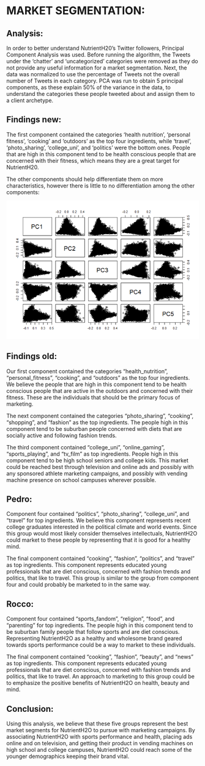 # MARKET SEGMENTATION:

## Analysis:

In order to better understand NutrientH20’s Twitter followers, Principal
Component Analysis was used. Before running the algorithm, the Tweets
under the ‘chatter’ and ‘uncategorized’ categories were removed as they
do not provide any useful information for a market segmentation. Next,
the data was normalized to use the percentage of Tweets not the overall
number of Tweets in each category. PCA was run to obtain 5 principal
components, as these explain 50% of the variance in the data, to
understand the categories these people tweeted about and assign them to
a client archetype.

## Findings new:

The first component contained the categories ‘health nutrition’,
‘personal fitness’, ‘cooking’ and ‘outdoors’ as the top four
ingredients, while ‘travel’, ‘photo\_sharing’, ‘college\_uni’, and
‘politics’ were the bottom ones. People that are high in this
component tend to be health conscious people that are concerned with
their fitness, which means they are a great target for NutrientH20.

The other components should help differentiate them on more
characteristics, however there is little to no differentiation among the
other components:

![](Market_Segmentation_files/figure-gfm/unnamed-chunk-2-1.png)<!-- -->

## Findings old:

Our first component contained the categories “health\_nutrition”,
“personal\_fitness”, “cooking”, and “outdoors” as the top four
ingredients. We believe the people that are high in this component tend
to be health conscious people that are active in the outdoors and
concerned with their fitness. These are the individuals that should be
the primary focus of marketing.

The next component contained the categories “photo\_sharing”, “cooking”,
“shopping”, and “fashion” as the top ingredients. The people high in
this component tend to be suburban people concerned with diets that are
socially active and following fashion trends.

The third component contained “college\_uni”, “online\_gaming”,
“sports\_playing”, and “tv\_film” as top ingredients. People high in
this component tend to be high school seniors and college kids. This
market could be reached best through television and online ads and
possibly with any sponsored athlete marketing campaigns, and possibly
with vending machine presence on school campuses wherever possible.

## Pedro:

Component four contained “politics”, “photo\_sharing”, “college\_uni”,
and “travel” for top ingredients. We believe this component represents
recent college graduates interested in the political climate and world
events. Since this group would most likely consider themselves
intellectuals, NutrientH2O could market to these people by representing
that it is good for a healthy mind.

The final component contained “cooking”, “fashion”, “politics”, and
“travel” as top ingredients. This component represents educated young
professionals that are diet conscious, concerned with fashion trends and
politics, that like to travel. This group is similar to the group from
component four and could probably be marketed to in the same way.

## Rocco:

Component four contained “sports\_fandom”, “religion”, “food”, and
“parenting” for top ingredients. The people high in this component
tend to be suburban family people that follow sports and are diet
conscious. Representing NutrientH2O as a healthy and wholesome brand
geared towards sports performance could be a way to market to these
individuals.

The final component contained “cooking”, “fashion”, “beauty”, and “news”
as top ingredients. This component represents educated young
professionals that are diet conscious, concerned with fashion trends and
politics, that like to travel. An approach to marketing to this group
could be to emphasize the positive benefits of NutrientH2O on health,
beauty and mind.

## Conclusion:

Using this analysis, we believe that these five groups represent the
best market segments for NutrientH2O to pursue with marketing campaigns.
By associating NutrientH2O with sports performance and health, placing
ads online and on television, and getting their product in vending
machines on high school and college campuses, NutrientH2O could reach
some of the younger demographics keeping their brand vital.
